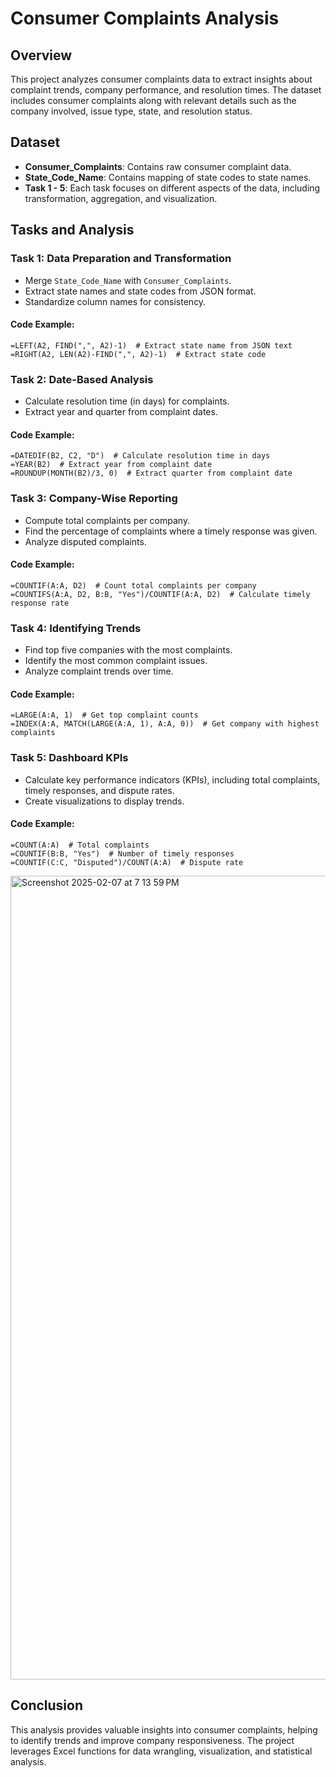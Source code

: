 # Consumer Complaints Analysis

## Overview
This project analyzes consumer complaints data to extract insights about complaint trends, company performance, and resolution times. The dataset includes consumer complaints along with relevant details such as the company involved, issue type, state, and resolution status.

## Dataset
- **Consumer_Complaints**: Contains raw consumer complaint data.
- **State_Code_Name**: Contains mapping of state codes to state names.
- **Task 1 - 5**: Each task focuses on different aspects of the data, including transformation, aggregation, and visualization.

## Tasks and Analysis
### Task 1: Data Preparation and Transformation
- Merge `State_Code_Name` with `Consumer_Complaints`.
- Extract state names and state codes from JSON format.
- Standardize column names for consistency.

#### Code Example:
```excel
=LEFT(A2, FIND(",", A2)-1)  # Extract state name from JSON text
=RIGHT(A2, LEN(A2)-FIND(",", A2)-1)  # Extract state code
```

### Task 2: Date-Based Analysis
- Calculate resolution time (in days) for complaints.
- Extract year and quarter from complaint dates.

#### Code Example:
```excel
=DATEDIF(B2, C2, "D")  # Calculate resolution time in days
=YEAR(B2)  # Extract year from complaint date
=ROUNDUP(MONTH(B2)/3, 0)  # Extract quarter from complaint date
```

### Task 3: Company-Wise Reporting
- Compute total complaints per company.
- Find the percentage of complaints where a timely response was given.
- Analyze disputed complaints.

#### Code Example:
```excel
=COUNTIF(A:A, D2)  # Count total complaints per company
=COUNTIFS(A:A, D2, B:B, "Yes")/COUNTIF(A:A, D2)  # Calculate timely response rate
```

### Task 4: Identifying Trends
- Find top five companies with the most complaints.
- Identify the most common complaint issues.
- Analyze complaint trends over time.

#### Code Example:
```excel
=LARGE(A:A, 1)  # Get top complaint counts
=INDEX(A:A, MATCH(LARGE(A:A, 1), A:A, 0))  # Get company with highest complaints
```

### Task 5: Dashboard KPIs
- Calculate key performance indicators (KPIs), including total complaints, timely responses, and dispute rates.
- Create visualizations to display trends.

#### Code Example:
```excel
=COUNT(A:A)  # Total complaints
=COUNTIF(B:B, "Yes")  # Number of timely responses
=COUNTIF(C:C, "Disputed")/COUNT(A:A)  # Dispute rate
```
<img width="1286" alt="Screenshot 2025-02-07 at 7 13 59 PM" src="https://github.com/user-attachments/assets/e4c62d24-13ed-47b8-b9b5-8af5625092f5" />



## Conclusion
This analysis provides valuable insights into consumer complaints, helping to identify trends and improve company responsiveness. The project leverages Excel functions for data wrangling, visualization, and statistical analysis.

